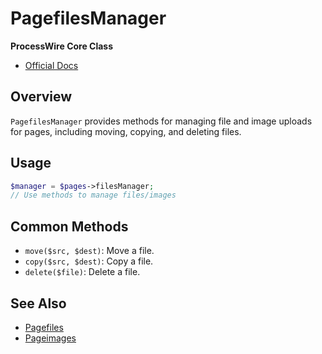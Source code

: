 # PagefilesManager

**ProcessWire Core Class**

- [Official Docs](https://processwire.com/api/ref/pagefiles-manager/)

## Overview

`PagefilesManager` provides methods for managing file and image uploads for pages, including moving, copying, and deleting files.

## Usage

```php
$manager = $pages->filesManager;
// Use methods to manage files/images
```

## Common Methods
- `move($src, $dest)`: Move a file.
- `copy($src, $dest)`: Copy a file.
- `delete($file)`: Delete a file.

## See Also
- [Pagefiles](./pagefiles-class.md)
- [Pageimages](./pageimages-class.md)
